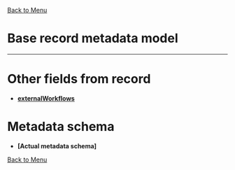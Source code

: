 [Back to Menu](../main.md)

# Base record metadata model

---

# Other fields from record

- **[externalWorkflows](externalWorkflows.md)**

# Metadata schema
- **[Actual metadata schema]**

[Back to Menu](../main.md)
